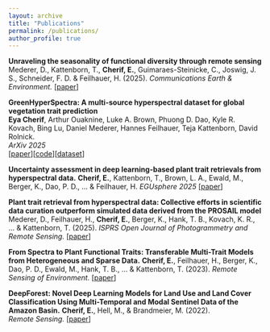 ```yaml
---
layout: archive
title: "Publications"
permalink: /publications/
author_profile: true
---
```


**Unraveling the seasonality of functional diversity through remote sensing** 
Mederer, D., Kattenborn, T., **Cherif, E.**, Guimaraes-Steinicke, C., Joswig, J. S., Schneider, F. D. & Feilhauer, H. (2025). 
*Communications Earth & Environment.*
[[paper](https://www.nature.com/articles/s43247-025-02646-x)]

**GreenHyperSpectra: A multi-source hyperspectral dataset for global vegetation trait prediction**  
**Eya Cherif**, Arthur Ouaknine, Luke A. Brown, Phuong D. Dao, Kyle R. Kovach, Bing Lu, Daniel Mederer, Hannes Feilhauer, Teja Kattenborn, David Rolnick.  
*ArXiv 2025*  
[[paper](https://arxiv.org/abs/2507.06806)][[code](https://github.com/echerif18/HyspectraSSL)][[dataset](https://huggingface.co/datasets/Avatarr05/GreenHyperSpectra)]

**Uncertainty assessment in deep learning-based plant trait retrievals from hyperspectral data.** 
**Cherif, E.**, Kattenborn, T., Brown, L. A., Ewald, M., Berger, K., Dao, P. D., ... & Feilhauer, H.
*EGUsphere 2025*
[[paper](https://egusphere.copernicus.org/preprints/2025/egusphere-2025-1284/)]

**Plant trait retrieval from hyperspectral data: Collective efforts in scientific data curation outperform simulated data derived from the PROSAIL model** 
Mederer, D., Feilhauer, H., **Cherif, E.**, Berger, K., Hank, T. B., Kovach, K. R., ... & Kattenborn, T. (2025). 
*ISPRS Open Journal of Photogrammetry and Remote Sensing.*
[[paper](https://www.sciencedirect.com/science/article/pii/S2667393224000243)]

**From Spectra to Plant Functional Traits: Transferable Multi-Trait Models from Heterogeneous and Sparse Data.**
**Cherif, E.**, Feilhauer, H., Berger, K., Dao, P. D., Ewald, M., Hank, T. B., ... & Kattenborn, T. (2023). 
*Remote Sensing of Environment.*
[[paper](https://www.sciencedirect.com/science/article/abs/pii/S0034425723001311)]

**DeepForest: Novel Deep Learning Models for Land Use and Land Cover Classification Using Multi-Temporal and Modal Sentinel Data of the Amazon Basin.**
**Cherif, E.**, Hell, M., & Brandmeier, M. (2022).  
*Remote Sensing.*
[[paper](https://www.mdpi.com/2072-4292/14/19/5000)]

